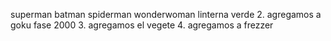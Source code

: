 
superman
batman
spiderman
wonderwoman
linterna verde
2. agregamos a goku fase 2000
3. agregamos el vegete
4. agregamos a frezzer
